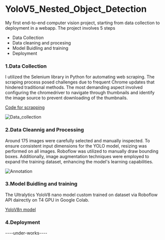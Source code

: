 # YoloV5_Nested_Object_Detection
My first end-to-end computer vision project, starting from data collection to deployment in a webapp.
The project involves 5 steps 
- Data Collection 
- Data cleaning and procesing 
- Model Buidling and training 
- Deployment 

### 1.Data Collection 
I utilized the Selenium library in Python for automating web scraping. The scraping process posed challenges due to frequent Chrome updates that hindered traditional methods. The most demanding aspect involved configuring the chromedriver to navigate through thumbnails and identify the image source to prevent downloading of the thumbnails.

[Code for scrapping](https://github.com/kailas711/YoloV5_Nested_Object_Detection/blob/main/Data_Collection.py)


![Data_collection](https://github.com/kailas711/YoloV5_Nested_Object_Detection/assets/89206677/21f41239-620c-4706-ac3b-db86154de4cb)



### 2.Data Cleannig and Processing
Around 175 images were carefully selected and manually inspected. To ensure consistent input dimensions for the YOLO model, resizing was performed on all images. Roboflow was utilized to manually draw bounding boxes. Additionally, image augmentation techniques were employed to expand the training dataset, enhancing the model's learning capabilities.

![Annotation](https://github.com/kailas711/YoloV5_Nested_Object_Detection/assets/89206677/2257ed62-02ab-4a8b-8f04-a9553b00e2b4)


### 3.Model Buidling and training
The Ultralytics YoloV8 nano model custom trained on dataset via Roboflow API dairectly on T4 GPU in Google Colab.

[YoloV8n model](https://github.com/kailas711/YoloV5_Nested_Object_Detection/blob/main/YoloV8%20Training.ipynb)


### 4.Deployment 
----under-works----
